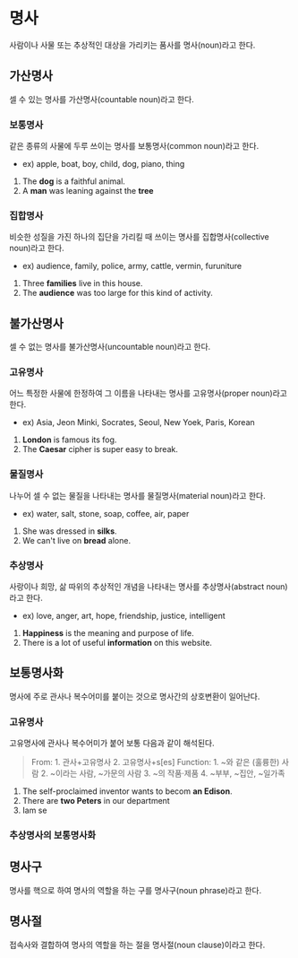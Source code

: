 # 명사
사람이나 사물 또는 추상적인 대상을 가리키는 품사를 명사(noun)라고 한다.


## 가산명사
셀 수 있는 명사를 가산명사(countable noun)라고 한다.

### 보통명사
같은 종류의 사물에 두루 쓰이는 명사를 보통명사(common noun)라고 한다.

* ex) apple, boat, boy, child, dog, piano, thing

1. The <b>dog</b> is a faithful animal.
2. A <b>man</b> was leaning against the <b>tree</b> 

### 집합명사
비슷한 성질을 가진 하나의 집단을 가리킬 때 쓰이는 명사를 집합명사(collective noun)라고 한다.

* ex) audience, family, police, army, cattle, vermin, furuniture

1. Three <b>families</b> live in this house.
2. The <b>audience</b> was too large for this kind of activity.


## 불가산명사
셀 수 없는 명사를 불가산명사(uncountable noun)라고 한다.

### 고유명사
어느 특정한 사물에 한정하여 그 이름을 나타내는 명사를 고유명사(proper noun)라고 한다.

* ex) Asia, Jeon Minki, Socrates, Seoul, New Yoek, Paris, Korean

1. <b>London</b> is famous its fog. 
2. The <b>Caesar</b> cipher is super easy to break.

### 물질명사
나누어 셀 수 없는 물질을 나타내는 명사를 물질명사(material noun)라고 한다.

* ex) water, salt, stone, soap, coffee, air, paper

1. She was dressed in <b>silks</b>.
2. We can't live on <b>bread</b> alone.

### 추상명사
사랑이나 희망, 삶 따위의 추상적인 개념을 나타내는 명사를 추상명사(abstract noun)라고 한다.

* ex) love, anger, art, hope, friendship, justice, intelligent

1. <b>Happiness</b> is the meaning and purpose of life.
2. There is a lot of useful <b>information</b> on this website.


## 보통명사화
명사에 주로 관사나 복수어미를 붙이는 것으로 명사간의 상호변환이 일어난다.

### 고유명사
고유명사에 관사나 복수어미가 붙어 보통 다음과 같이 해석된다.

<blockquote>
From:
  1. 관사+고유명사
  2. 고유명사+s[es]
Function:
  1. ~와 같은 (훌륭한) 사람
  2. ~이라는 사람, ~가문의 사람
  3. ~의 작품·제품
  4. ~부부, ~집안, ~일가족
</blockquote>

1. The self-proclaimed inventor wants to becom <b>an Edison</b>.
2. There are <b>two Peters</b> in our department
3. Iam se

### 추상명사의 보통명사화

## 명사구
명사를 핵으로 하여 명사의 역할을 하는 구를 명사구(noun phrase)라고 한다.


## 명사절
접속사와 결합하여 명사의 역할을 하는 절을 명사절(noun clause)이라고 한다.
